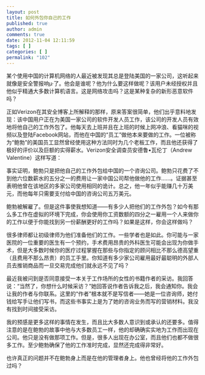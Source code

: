 ```yaml
---
layout: post
title: 如何外包你自己的工作
published: true
author: admin
comments: true
date: 2012-11-04 12:11:59
tags: [ ]
categories: [ ]
permalink: "102"
---
```

某个使用中国的计算机网络的人最近被发现其总是登陆美国的一家公司，这听起来就像是安全警报响µ·了。他会是谁呢？他为什么要这样做呢？该用户未经授权并且他似乎精通大多数计算机语言。这是网络攻击吗？这是某种复杂的新形恶意软件吗？

正如Verizon在其安全博客上所解释的那样，原来答案很简单，他们出乎意料地发现：该中国用户正在为美国一家公司的软件开发人员工作，该公司的开发人员有效地将他自己的工作外包了。他每天去上班并且在上班的时候上网冲浪、看猫咪的视频以及登陆Facebook网站，而他在中国的&ldquo;员工&rdquo;做他本来要做的工作。一位被称为&ldquo;鲍勃&rdquo;的美国员工显然曾经使用这种方法同时为几个老板工作，而且他还获得了极好的评价以及巨额的实得薪水。Verizon安全调查员安德鲁&bull;瓦伦丁（Andrew Valentine）这样写道：

事实证明，鲍勃只是把他自己的工作外包给中国的一个咨询公司。鲍勃只花费了不到他六位数薪水的五分之一的费用让一家中国公司帮他做他的工作&hellip;&hellip;。证据甚至表明他曾在该地区的多家公司使用相同的诡计。总之，他一年似乎能赚几十万美元，而他每年只需要支付给中国的咨询公司五万美元。

鲍勃被解雇了。但是这件事使我想知道&mdash;&mdash;有多少人把他们的工作外包？如今有那么多工作在虚拟的环境下完成，你会使用你工资数额的四分之一雇用一个人来做你的工作以便于你能找到另一份薪酬更好的工作吗？如果是这样，你会这样做吗？

很多律师都让初级律师为他们准备他们的工作。一些学者也是如此。你可能与一家医院的一位重要的医生有一个预约，手术费用昂贵的外科医生可能会出现为你做手术，但是大多数时候你的医疗过程掌握在那些与你指定的顾问相比不那么德高望重（且费用不那么昂贵）的员工手里。你知道有多少家公司雇用最好最聪明的外部人员去推销商品而一旦交易完成他们就永远不见了吗？

最近我被问到是否同意接受一本关于工作场所的女性的书籍作者的采访。我回答说：&ldquo;当然了，你想什么时候采访？&rdquo;她回答说作者告诉我之后，我会通知你。我会让我的作者与你联系。这里的&ldquo;作者&rdquo;根本就不是写信者&mdash;&mdash;她是一位咨询师，她付钱给写手让他们写书，而这些书事实上是为了她的咨询业务而写的营销材料。我没有找到时间接受采访。

我的预感是更多这样的事情在发生，而且比大多数人意识到或承认的还要多。值得注意的是在鲍勃的故事中他与大多数员工一样，他的却确确实实地为工作而出现在公司。他只是没有做那项工作。但是，很多人出现在办公室，而且他们也都不做很多工作。至少鲍勃确保了他的工作准时完成，显然还完成得非常好。

也许真正的问题并不在鲍勃身上而是在他的管理者身上。他也曾经将他的工作外包过吗？